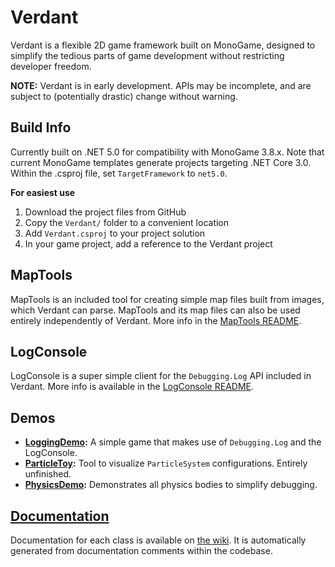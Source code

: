 # Verdant

Verdant is a flexible 2D game framework built on MonoGame,
designed to simplify the tedious parts of game development without restricting developer freedom.

**NOTE:** Verdant is in early development. APIs may be incomplete, and are subject to (potentially drastic) change without warning.

## Build Info

Currently built on .NET 5.0 for compatibility with MonoGame 3.8.x. Note that current MonoGame templates generate projects targeting .NET Core 3.0. Within the .csproj file, set `TargetFramework` to `net5.0`.

**For easiest use**
1. Download the project files from GitHub
2. Copy the `Verdant/` folder to a convenient location
3. Add `Verdant.csproj` to your project solution
4. In your game project, add a reference to the Verdant project

## MapTools

MapTools is an included tool for creating simple map files built from images, which Verdant can parse. MapTools and its map files can also be used entirely independently of Verdant. More info in the 
[MapTools README](https://github.com/matthewd673/Verdant/blob/master/MapTools/README.md).

## LogConsole

LogConsole is a super simple client for the `Debugging.Log` API included in Verdant.
More info is available in the [LogConsole README](https://github.com/matthewd673/Verdant/blob/master/LogConsole/README.md).

## Demos

- **[LoggingDemo](https://github.com/matthewd673/Verdant/tree/master/Demos/LoggingDemo):** A simple game that makes use of `Debugging.Log` and the LogConsole.
- **[ParticleToy](https://github.com/matthewd673/Verdant/tree/master/Demos/ParticleToy):** Tool to visualize `ParticleSystem` configurations. Entirely unfinished.
- **[PhysicsDemo](https://github.com/matthewd673/Verdant/tree/master/Demos/PhysicsDemo):** Demonstrates all physics bodies to simplify debugging.

## [Documentation](https://github.com/matthewd673/Verdant/wiki)

Documentation for each class is available on [the wiki](https://github.com/matthewd673/Verdant/wiki). It is automatically generated from documentation comments within the codebase.
